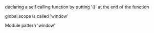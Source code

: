 declaring a self calling function by putting '()' at the end of the function

global scope is called 'window'

Module pattern 'window'